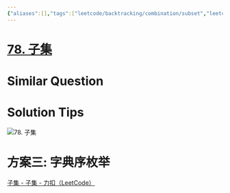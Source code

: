 ```yaml
---
{"aliases":[],"tags":["leetcode/backtracking/combination/subset","leetcode/sub/subset","leetcode/backtracking/binary","leetcode/unsolved","leetcode/lexicographical-order"],"review-dates":[],"dg-publish":true,"difficulty":"medium","date-created":"2023-06-22-Thu, 11:55:52 am","date-modified":"2023-06-22-Thu, 12:14:59 pm","permalink":"/programming/basic/leetcode/78. 子集/","dgPassFrontmatter":true}
---
```



# [78. 子集](https://leetcode.cn/problems/subsets/)

# Similar Question

# Solution Tips

![78. 子集](../algorithm/backtracking.md#78.%20子集)

# 方案三: 字典序枚举

[子集 - 子集 - 力扣（LeetCode）](https://leetcode.cn/problems/subsets/solution/zi-ji-by-leetcode-solution/)

```js
```
